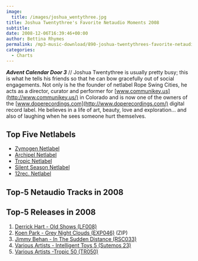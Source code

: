```yaml
---
image:
  title: /images/joshua_wentythree.jpg
title: Joshua Twentythree's Favorite Netaudio Moments 2008
subtitle: 
date: 2008-12-06T16:39:46+00:00
author: Bettina Rhymes
permalink: /mp3-music-download/890-joshua-twentythrees-favorite-netaudio-moments-2008
categories:
  - Charts
---
```

***Advent Calendar Door 3*** // Joshua Twentythree is usually pretty busy; this is what he tells his friends so that he can bow gracefully out of social engagements. Not only is he the founder of netlabel Rope Swing Cities, he acts as a director, curator and performer for [www.communikey.us](http://www.communikey.us/) in Colorado and is now one of the owners of the [www.doperecordings.com](http://www.doperecordings.com/) digital record label. He believes in a life of art, beauty, love and exploration... and also of laughing when he sees someone hurt themselves.<!--more-->

## Top Five Netlabels

  * [Zymogen Netlabel](http://www.zymogen.net/)
  * [Archipel Netlabel](http://www.archipel.cc/)
  * [Tropic Netlabel](http://www.tropic-netlabel.de/)
  * [Silent Season Netlabel](http://www.silentseason.com/)
  * [12rec. Netlabel](http://www.12rec.net/)

## Top-5 Netaudio Tracks in 2008

## Top-5 Releases in 2008

  1. <a href="http://www.archive.org/details/LF-008_Old_Shows_Derrick_Hart" target="_blank">Derrick Hart - Old Shows (LF008) </a>
  2. <a href="http://www.experimedia.net/catalog/exp046/exp046mp3.zip" target="_blank">Koen Park - Grey Night Clouds (EXP046)</a> (ZIP)
  3. <a href="http://www.zymogen.net/releases/zym020/" target="_blank">Jimmy Behan - In The Sudden Distance (RSC033)</a>
  4. <a href="http://www.sutemos.net/en/player;gid,25" target="_blank">Various Artists - Intelligent Toys 5 (Sutemos 23)</a>
  5. <a href="http://www.tropic-netlabel.de/tropic50.htm" target="_blank">Various Artists -Tropic 50 (TR050)</a>